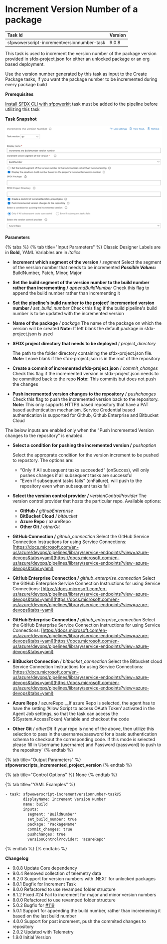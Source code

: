 # Increment Version Number of a package

| Task Id | Version |
| :--- | :--- |
| sfpwowerscript-incrementversionnumber-task | 9.0.8 |

This task is used to increment the version number of the package version provided in sfdx-project.json for either an unlocked package or an org based deployment. 

Use the version number generated by this task as input to the Create Package tasks, if you want the package number to be incremented during every package build

**Prerequisites**

[Install SFDX CLI with sfpowerkit](install-sfdx-cli-with-sfpowerkit.md)  task must be added to the pipeline before utilizing this task

**Task Snapshot**

![](../../../.gitbook/assets/increment-build-version-number.png)

**Parameters**

{% tabs %}
{% tab title="Input Parameters" %}
Classic Designer Labels are in **Bold,**  YAML Variables are in _italics_

* **Increment which segment of the version** / _segment_ Select the segment of the version number that needs to be incremented _**Possible Values:**_ BuildNumber, Patch, Minor, Major 
* **Set the build segment of the version number to the build number rather than incrementing /** _appendBuildNumber_ Check this flag to append the build number rather than incrementing it 
* **Set the pipeline's build number to the project' incremented version number /** _set\_build\_number_ Check this flag if the build pipeline's build number is to be updated with the incremented version  
* **Name of the package** _/ package_ The name of the package on which the version will be created **Note:** If left blank the default package in sfdx-project.json is used  
* **SFDX project directory that needs to be deployed** / _project\_directory_

  The path to the folder directory containing the sfdx-project.json file.   
  _**Note:**_ Leave blank if the sfdx-project.json is in the root of the repository  

* **Create a commit of incremented sfdx-project.json** / _commit\_changes_ Check this flag if the incremented version in sfdx-project.json needs to be committed back to the repo **Note:** This commits but does not push the changes 
* **Push incremented version changes to the repository** / _pushchanges_ Check this flag to push the incremented version back to the repository.  **Note:** This only supports HTTPS based repository that have a PAT based authentication mechanism. Service Credential based authentication is supported for Github, Github Enterprise and Bitbucket Cloud

The below inputs are enabled only when the "Push Incremented Version changes to the repository" is enabled. 

* **Select a condition for pushing the incremented version /** _pushoption_

  Select the approprate condition for the version increment to be pushed to repostory. The options are:

  *  “Only if All subsequent tasks succeeded” \(onSucces\), will only pushes changes if all subsequent tasks are successful 
  * “Even if subsequent tasks fails” \(onFailure\), will push to the repository even when subsequent tasks fail 

* **Select the version control provider /**  _versionControlProvider_ The version control provider that hosts the particular repo. Available options: 
  * **GitHub** _**/** githubEnterprise_
  * **BitBucket Cloud** / _bitbucket_
  * **Azure Repo** / azureRepo
  * **Other Git** / _otherGit_  
* **GitHub Connection /** _github\_connection_ Select the GitHub Service Connection Instructions for using Service Connections: [https://docs.microsoft.com/en-us/azure/devops/pipelines/library/service-endpoints?view=azure-devops&tabs=yaml](https://docs.microsoft.com/en-us/azure/devops/pipelines/library/service-endpoints?view=azure-devops&tabs=yaml) 
* **GitHub Enterprise Connection /** _github\_enterprise\_connection_ Select the GitHub Enterprise Service Connection Instructions for using Service Connections: [https://docs.microsoft.com/en-us/azure/devops/pipelines/library/service-endpoints?view=azure-devops&tabs=yaml](https://docs.microsoft.com/en-us/azure/devops/pipelines/library/service-endpoints?view=azure-devops&tabs=yaml) 
* **GitHub Enterprise Connection /** _github\_enterprise\_connection_ Select the GitHub Enterprise Service Connection Instructions for using Service Connections: [https://docs.microsoft.com/en-us/azure/devops/pipelines/library/service-endpoints?view=azure-devops&tabs=yaml](https://docs.microsoft.com/en-us/azure/devops/pipelines/library/service-endpoints?view=azure-devops&tabs=yaml) 
* **BitBucket Connection** / _bitbucket\_connection_ Select the Bitbucket cloud Service Connection Instructions for using Service Connections: [https://docs.microsoft.com/en-us/azure/devops/pipelines/library/service-endpoints?view=azure-devops&tabs=yaml](https://docs.microsoft.com/en-us/azure/devops/pipelines/library/service-endpoints?view=azure-devops&tabs=yaml) 
* **Azure Repo** / azureRepo __If azure Repo is selected, the agent has to have the setting ‘Allow Script to access OAuth Token’ activated in the Agent Job settings, so that the task can access the $\(System.AccessToken\) Variable and checkout the code 
* **Other Git** / _otherGit_ If your repo is none of the above, then utilize this selection to pass in the username/password for a basic authentication schema to checkout the corresponding code. If this mode is selected please fill in Username \(username\) and Password \(password\) to push to the repository\`
{% endtab %}

{% tab title="Output Parameters" %}
**sfpowerscripts\_incremented\_project\_version**
{% endtab %}

{% tab title="Control Options" %}
None
{% endtab %}

{% tab title="YAML Examples" %}
```text
- task: sfpwowerscript-incrementversionnumber-task@5
        displayName: Increment Version Number
        name: build
        inputs:
          segment: 'BuildNumber'
          set_build_number: true
          package: 'PackageName'
          commit_changes: true
          pushchanges: true
          versionControlProvider: 'azureRepo'
```
{% endtab %}
{% endtabs %}

**Changelog**

* 9.0.8 Update Core dependency
* 9.0.4 Removed collection of telemetry data
* 8.2.0 Support for version numbers with .NEXT for unlocked packages
* 8.0.1 Bugfix for Increment Task
* 8.0.0 Refactored to use revamped folder structure
* 8.1.2 Fixed \#24 Fail to increment for major and minor version numbers
* 8.0.0 Refactored to use revamped folder structure
* 5.0.2 Bugfix for [\#119](https://github.com/azlamsalam/sfpowerscripts/issues/119)
* 5.0.1 Support for appending the build number, rather than incremening it based on the last build number
* 4.0.0 Support for post increment, push the commited changes to repository
* 2.0.2 Updated with Telemetry
* 1.9.0 Initial Version

